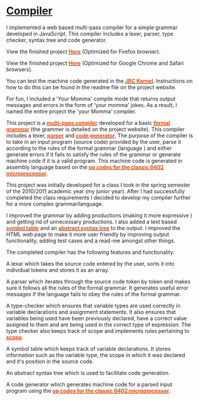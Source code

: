 <a href="http://babaawumbila.com/babaawumbila.com/projects/Compiler/Awumbila-Compiler-Chrome:Safari Version/compiler.html" target="_blank">Compiler</a>
========

I implemented a web based multi-pass compiler for a simple grammar developed in JavaScript. This compiler includes a lexer, parser, type checker, syntax tree and code generator.

View the finished project <a href="http://babaawumbila.com/babaawumbila.com/projects/Compiler/Awumbila-Compiler-FireFox Version/compiler.html" target="_blank"><font color="#ff4500"><b>Here</b></font></a> (Optimized for Firefox browser).  <br>

View the finished project <a href="http://babaawumbila.com/babaawumbila.com/projects/Compiler/Awumbila-Compiler-Chrome:Safari Version/compiler.html" target="_blank"><font color="#ff4500"><b>Here</b></font></a> (Optimized for Google Chrome and Safari browsers).  </li><br>

You can test the machine code generated in the <a href="http://www.3nfconsulting.com/students/compilers/sites/JCOS/index.html" target="_blank"><font color="#ff4500"><b>JRC Kernel</b></font></a>. Instructions on how to do this can be found in the readme file on the project website.<br>

For fun, I included a 'Your Momma' compile mode that returns output messages and errors in the form of 'your momma' jokes. As a result, I named the entire project the 'your Momma' compiler.<br>


This project is a <a href="http://en.wikipedia.org/wiki/Multi-pass_compiler" target="_blank"><font color="#ff4500"><b>multi-pass compiler</b></font></a> developed for a basic <a href="http://en.wikipedia.org/wiki/Grammar_%28computer_science%29" target="_blank"><font color="#ff4500"><b>formal grammar</b></font></a>  (the grammer is detailed on the project website). This compiler includes a lexer, <a href="http://en.wikipedia.org/wiki/Parse" target="_blank"><font color="#ff4500"><b>parser</b></font></a> and <a href="http://en.wikipedia.org/wiki/Code_generation_%28compiler%29" target="_blank"><font color="#ff4500"><b>code generator</b></font></a>. The purpose of the compiler is to take in an input program (source code) provided by the user, parse it according to the rules of the formal grammar (language ) and either generate errors if it fails to satisfy the rules of the grammar or generate machine code if it is a valid program. This machine code is generated in assembly language based on the <a href="http://babaawumbila.com/babaawumbila.com/projects/Compiler/Complier PDF's/6502-instruction-set.pdf" target="_blank"><font color="#ff4500"><b>op codes for the classic 6402 microprocessor</b></font></a>. <br>



This project was initially developed for a class I took in the spring semester of the 2010/2011 academic year (my junior year). After I had successfully completed the class requirements I decided to develop my compiler further for a more complex grammar/language.<br>

I improved the grammar by adding productions (making it more expressive ) and getting rid of unnecessary productions. I also added a text based <a href="http://en.wikipedia.org/wiki/Symbol_table" target="_blank"><font color="#ff4500"><b>symbol table</b></font></a> and an <a href="http://en.wikipedia.org/wiki/Abstract_syntax_tree" target="_blank"><font color="#ff4500"><b>abstract syntax tree</b></font></a> to the output. I improved the HTML web page to make it more user friendly by improving output functionality, adding test cases and a read-me amongst other things.<br>

The completed compiler has the following features and functionality: <br>

A lexar which takes the source code entered by the user, sorts it into individual tokens and stores it as an array.<br>

A parser which iterates through the source code token by token and makes sure it follows all the rules of the formal grammar. It generates useful error messages if the language fails to obey the rules of the formal grammar.<br>

A type-checker which ensures that variable types are used correctly in variable declarations and assignment statements. It also ensures that variables being used have been previously declared, have a correct value assigned to them and are being used in the correct type of expression. The type checker also keeps track of scope and implements rules pertaining to <a href="http://en.wikipedia.org/wiki/Scope_%28computer_science%29" target="_blank"><font color="#ff4500"><b>scope</b></font></a>.<br>

A symbol table which keeps track of variable declarations. It stores information such as the variable type, the scope in which it was declared and it's position in the source code.<br>


An abstract syntax tree which is used to facilitate code generation.<br>

A code generator which generates machine code for a parsed input program using the <a href="http://babaawumbila.com/babaawumbila.com/projects/Compiler/Complier PDF's/6502-instruction-set.pdf" target="_blank"><font color="#ff4500"><b>op codes for the classic 6402 microprocessor</b></font></a>.<br>
